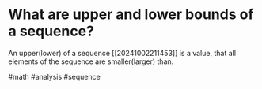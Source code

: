 # What are upper and lower bounds of a sequence? 
An upper(lower) of a sequence [[20241002211453]] is a value, that all elements of the sequence are smaller(larger) than. 

#math #analysis #sequence
